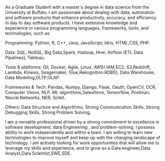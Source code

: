 As a Graduate Student with a master's degree in data science from the University at Buffalo, I am passionate about dealing with data, automation and software products that enhance productivity, accuracy, and efficiency in day to day software products. I have extensive knowledge and experience in various programming languages, frameworks, tools, and technologies, such as

Programming: Python, R, C++, Java, JavaScript, Idris, HTML,CSS, PHP.

Data: SQL, NoSQL, Big Data,Spark, Hadoop, Hive, Airflow (ETL Data Pipelines), Tableau.

Tools & platforms: Git, Docker, Agile, Linux, AWS( IAM,EC2, S3,Redshift, Lambda, Kinesis, Seagemaker, Glue,Rekognition.RDBS), Data Warehouse, Data Modeling,OLTP,OLAP.

Frameworks & Tech: Pandas, Numpy, Django, Flask, Oauth, OpenCV, OCR, Computer Vision, NLP, ML algorithms,Salesforce, Tensorflow, Postman, Neural Networks, NER, Scikit.

Others: Data Structure and Algorithms, Strong Communication Skills, Strong Debugging Skills, Strong Problem Solving,


I am a versatile professional driven by a strong commitment to excellence in software development, data Engineering , and problem-solving. I possess ability to work independently and within a team. I am willing to learn new technologies to improve myself and keep up with the changing landscape of technology. I am actively looking for work opportunities that will allow me to leverage my skills and experience, and to grow as a Data engineer,Data Analyst,Data Scientist,SWE,SDE.
<!---
vmantrip762000/vmantrip762000 is a ✨ special ✨ repository because its `README.md` (this file) appears on your GitHub profile.
You can click the Preview link to take a look at your changes.
--->
